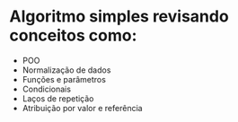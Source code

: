 # Algoritmo simples revisando conceitos como:
- POO
- Normalização de dados
- Funções e parâmetros
- Condicionais
- Laços de repetição
- Atribuição por valor e referência
